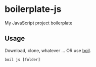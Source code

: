 # boilerplate-js
My JavaScript project boilerplate

## Usage
Download, clone, whatever ... OR use [boil](https://github.com/mul14/boil).

```
boil js [folder]
```
